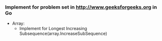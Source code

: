 ### Implement for problem set in http://www.geeksforgeeks.org in Go

- Array:
    - Implement for Longest Increasing Subsequence(array.IncreaseSubSequence)


